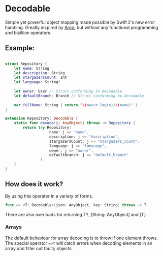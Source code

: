 # Decodable
Simple yet powerful object mapping made possible by Swift 2's new error handling. Greatly inspired by [Argo](http://github.com/thoughtbot/Argo), but without any functional programming and bizillion operators.

## Example:

```swift

struct Repository {
    let name: String
    let description: String
    let stargazersCount: Int
    let language: String?
    
    let owner: User // Struct conforming to Decodable
    let defaultBranch: Branch // Struct conforming to Decodable
    
    var fullName: String { return "\(owner.login)/\(name)" }
}

extension Repository: Decodable {
    static func decode(j: AnyObject) throws -> Repository {
        return try Repository(
                    name: j => "name", 
                    description: j => "description", 
                    stargazersCount: j => "stargazers_count", 
                    language: j => "language", 
                    owner: j => "owner", 
                    defaultBranch: j => "default_branch"
                )
    }
}

```

## How does it work?
By using this operator in a variety of forms.
```swift
func => <T: Decodable>(json: AnyObject, key: String) throws -> T
```

There are also overloads for returning T?, [String: AnyObject] and [T].

### Arrays
The default behaviour for array decoding is to throw if one element throws. The special operator `=>?` will catch errors when decoding elements in an array and filter out faulty objects.
